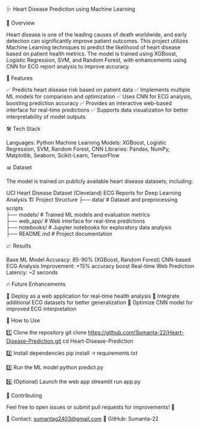 🩺 Heart Disease Prediction using Machine Learning

📌 Overview

Heart disease is one of the leading causes of death worldwide, and early detection can significantly improve patient outcomes. This project utilizes Machine Learning techniques to predict the likelihood of heart disease based on patient health metrics. The model is trained using XGBoost, Logistic Regression, SVM, and Random Forest, with enhancements using CNN for ECG report analysis to improve accuracy.

🚀 Features

✅ Predicts heart disease risk based on patient data
✅ Implements multiple ML models for comparison and optimization
✅ Uses CNN for ECG analysis, boosting prediction accuracy
✅ Provides an interactive web-based interface for real-time predictions
✅ Supports data visualization for better interpretability of model outputs

🛠 Tech Stack

Languages: Python
Machine Learning Models: XGBoost, Logistic Regression, SVM, Random Forest, CNN
Libraries: Pandas, NumPy, Matplotlib, Seaborn, Scikit-Learn, TensorFlow

📊 Dataset

The model is trained on publicly available heart disease datasets, including:

UCI Heart Disease Dataset (Cleveland)
ECG Reports for Deep Learning Analysis
🏗 Project Structure
├── data/               # Dataset and preprocessing scripts  
├── models/             # Trained ML models and evaluation metrics  
├── web_app/            # Web interface for real-time predictions  
├── notebooks/          # Jupyter notebooks for exploratory data analysis  
├── README.md           # Project documentation  

📈 Results

Base ML Model Accuracy: 85-90% (XGBoost, Random Forest)
CNN-based ECG Analysis Improvement: +15% accuracy boost
Real-time Web Prediction Latency: ~2 seconds

🔥 Future Enhancements

🔹 Deploy as a web application for real-time health analysis
🔹 Integrate additional ECG datasets for better generalization
🔹 Optimize CNN model for improved ECG interpretation

📌 How to Use

1️⃣ Clone the repository
git clone https://github.com/Sumanta-22/Heart-Disease-Prediction.git
cd Heart-Disease-Prediction

2️⃣ Install dependencies
pip install -r requirements.txt

3️⃣ Run the ML model
python predict.py

4️⃣ (Optional) Launch the web app
streamlit run app.py

📢 Contributing

Feel free to open issues or submit pull requests for improvements! 🚀

📧 Contact: sumantag2403@gmail.com
🔗 GitHub: Sumanta-22

